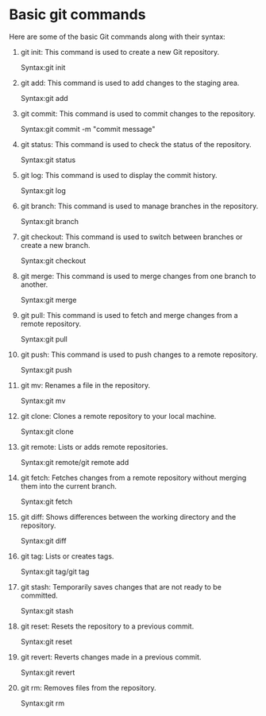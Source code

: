 # Basic git commands
Here are some of the basic Git commands along with their syntax:

1) git init: This command is used to create a new Git repository.

   Syntax:git init
   
2) git add: This command is used to add changes to the staging area.

   Syntax:git add <file>

3) git commit: This command is used to commit changes to the repository.

   Syntax:git commit -m "commit message"

4) git status: This command is used to check the status of the repository.
  
   Syntax:git status

5) git log: This command is used to display the commit history.

   Syntax:git log

6) git branch: This command is used to manage branches in the repository.

   Syntax:git branch <branch-name>

7) git checkout: This command is used to switch between branches or create a new branch.

   Syntax:git checkout <branch-name>

8) git merge: This command is used to merge changes from one branch to another.

   Syntax:git merge <branch-name>

9) git pull: This command is used to fetch and merge changes from a remote repository.

   Syntax:git pull <remote> <branch>

10) git push: This command is used to push changes to a remote repository.
  
    Syntax:git push <remote> <branch>

11) git mv: Renames a file in the repository. 

    Syntax:git mv 

12) git clone: Clones a remote repository to your local machine.
   
    Syntax:git clone <repository-url>

13) git remote: Lists or adds remote repositories.
    
    Syntax:git remote/git remote add <remote-name> <repository-url>

14) git fetch: Fetches changes from a remote repository without merging them into the current branch.

    Syntax:git fetch <remote-name> <branch-name>

15) git diff: Shows differences between the working directory and the repository.
    
    Syntax:git diff

16) git tag: Lists or creates tags.

    Syntax:git tag/git tag <tag-name>
    
17) git stash: Temporarily saves changes that are not ready to be committed.
    
    Syntax:git stash
    
18) git reset: Resets the repository to a previous commit.
    
    Syntax:git reset <commit>

19) git revert: Reverts changes made in a previous commit.

    Syntax:git revert <commit>

20) git rm: Removes files from the repository.
    
    Syntax:git rm <file>

